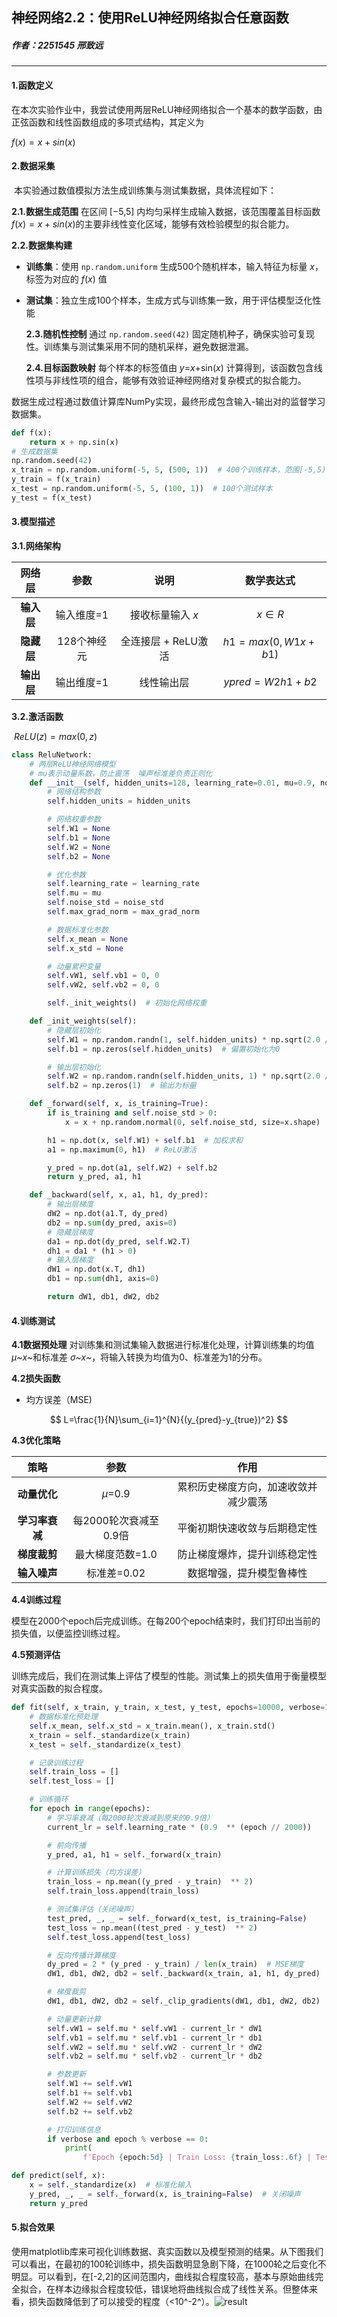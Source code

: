## 神经网络2.2：使用ReLU神经网络拟合任意函数

#####  作者：2251545 邢致远

---

#### 1.函数定义

​    在本次实验作业中，我尝试使用两层ReLU神经网络拟合一个基本的数学函数，由正弦函数和线性函数组成的多项式结构，其定义为

$f(x)=x+sin(x)$

#### 2.数据采集

​    本实验通过数值模拟方法生成训练集与测试集数据，具体流程如下：

  **2.1.数据生成范围**
    在区间 [−5,5] 内均匀采样生成输入数据，该范围覆盖目标函数 $f(x)=x+sin(x)$的主要非线性变化区域，能够有效检验模型的拟合能力。

  **2.2.数据集构建**

- **训练集**：使用 `np.random.uniform` 生成500个随机样本，输入特征为标量 *x*，标签为对应的 *f*(*x*) 值
- **测试集**：独立生成100个样本，生成方式与训练集一致，用于评估模型泛化性能

  **2.3.随机性控制**
    通过 `np.random.seed(42)` 固定随机种子，确保实验可复现性。训练集与测试集采用不同的随机采样，避免数据泄漏。

  **2.4.目标函数映射**
    每个样本的标签值由 *y*=*x*+sin(*x*) 计算得到，该函数包含线性项与非线性项的组合，能够有效验证神经网络对复杂模式的拟合能力。

数据生成过程通过数值计算库NumPy实现，最终形成包含输入-输出对的监督学习数据集。

```python
def f(x):
    return x + np.sin(x)
# 生成数据集
np.random.seed(42)
x_train = np.random.uniform(-5, 5, (500, 1))  # 400个训练样本，范围[-5,5)
y_train = f(x_train)
x_test = np.random.uniform(-5, 5, (100, 1))  # 100个测试样本
y_test = f(x_test)
```

#### 3.模型描述

  **3.1.网络架构**

|   网络层   |    参数     |        说明         |     数学表达式     |
| :--------: | :---------: | :-----------------: | :----------------: |
| **输入层** | 输入维度=1  |  接收标量输入 *x*   |       $x∈R$        |
| **隐藏层** | 128个神经元 | 全连接层 + ReLU激活 | $h1=max(0,W1x+b1)$ |
| **输出层** | 输出维度=1  |     线性输出层      |  $ypred=W2h1+b2$   |

  **3.2.激活函数**

​    $ReLU(z)=max(0,z)$

```python
class ReluNetwork:
    # 两层ReLU神经网络模型
    # mu表示动量系数，防止震荡  噪声标准差负责正则化
    def __init__(self, hidden_units=128, learning_rate=0.01, mu=0.9, noise_std=0.01, max_grad_norm=1.0):
        # 网络结构参数
        self.hidden_units = hidden_units

        # 网络权重参数
        self.W1 = None
        self.b1 = None
        self.W2 = None
        self.b2 = None

        # 优化参数
        self.learning_rate = learning_rate
        self.mu = mu
        self.noise_std = noise_std
        self.max_grad_norm = max_grad_norm

        # 数据标准化参数
        self.x_mean = None
        self.x_std = None

        # 动量累积变量
        self.vW1, self.vb1 = 0, 0
        self.vW2, self.vb2 = 0, 0

        self._init_weights()  # 初始化网络权重

    def _init_weights(self):
        # 隐藏层初始化
        self.W1 = np.random.randn(1, self.hidden_units) * np.sqrt(2.0 / 1)  # 输入维度为1
        self.b1 = np.zeros(self.hidden_units)  # 偏置初始化为0

        # 输出层初始化
        self.W2 = np.random.randn(self.hidden_units, 1) * np.sqrt(2.0 / self.hidden_units)
        self.b2 = np.zeros(1)  # 输出为标量

    def _forward(self, x, is_training=True):
        if is_training and self.noise_std > 0:
            x = x + np.random.normal(0, self.noise_std, size=x.shape)

        h1 = np.dot(x, self.W1) + self.b1  # 加权求和
        a1 = np.maximum(0, h1)  # ReLU激活

        y_pred = np.dot(a1, self.W2) + self.b2
        return y_pred, a1, h1

    def _backward(self, x, a1, h1, dy_pred):
        # 输出层梯度
        dW2 = np.dot(a1.T, dy_pred)
        db2 = np.sum(dy_pred, axis=0)
        # 隐藏层梯度
        da1 = np.dot(dy_pred, self.W2.T)
        dh1 = da1 * (h1 > 0)
        # 输入层梯度
        dW1 = np.dot(x.T, dh1)
        db1 = np.sum(dh1, axis=0)

        return dW1, db1, dW2, db2
```

#### 4.训练测试

  **4.1数据预处理**
    对训练集和测试集输入数据进行标准化处理，计算训练集的均值 *μ~x~*​ 和标准差 *σ~x~*​，将输入转换为均值为0、标准差为1的分布。

  **4.2损失函数**

* 均方误差（MSE)

$$
L=\frac{1}{N}\sum_{i=1}^{N}{(y_{pred}-y_{true})^2}
$$

  **4.3优化策略**

|      策略      |         参数          |                 作用                 |
| :------------: | :-------------------: | :----------------------------------: |
|  **动量优化**  |        *μ*=0.9        | 累积历史梯度方向，加速收敛并减少震荡 |
| **学习率衰减** | 每2000轮次衰减至0.9倍 |     平衡初期快速收敛与后期稳定性     |
|  **梯度裁剪**  |   最大梯度范数=1.0    |     防止梯度爆炸，提升训练稳定性     |
|  **输入噪声**  |      标准差=0.02      |       数据增强，提升模型鲁棒性       |

  **4.4训练过程**

​      模型在2000个epoch后完成训练。在每200个epoch结束时，我们打印出当前的损失值，以便监控训练过程。

  **4.5预测评估**

训练完成后，我们在测试集上评估了模型的性能。测试集上的损失值用于衡量模型对真实函数的拟合程度。

```python
def fit(self, x_train, y_train, x_test, y_test, epochs=10000, verbose=100):
    # 数据标准化预处理
    self.x_mean, self.x_std = x_train.mean(), x_train.std()
    x_train = self._standardize(x_train)
    x_test = self._standardize(x_test)

    # 记录训练过程
    self.train_loss = []
    self.test_loss = []

    # 训练循环
    for epoch in range(epochs):
        # 学习率衰减（每2000轮次衰减到原来的0.9倍）
        current_lr = self.learning_rate * (0.9  ** (epoch // 2000))

        # 前向传播
        y_pred, a1, h1 = self._forward(x_train)

        # 计算训练损失（均方误差）
        train_loss = np.mean((y_pred - y_train)  ** 2)
        self.train_loss.append(train_loss)

        # 测试集评估（关闭噪声）
        test_pred, _, _ = self._forward(x_test, is_training=False)
        test_loss = np.mean((test_pred - y_test)  ** 2)
        self.test_loss.append(test_loss)

        # 反向传播计算梯度
        dy_pred = 2 * (y_pred - y_train) / len(x_train)  # MSE梯度
        dW1, db1, dW2, db2 = self._backward(x_train, a1, h1, dy_pred)

        # 梯度裁剪
        dW1, db1, dW2, db2 = self._clip_gradients(dW1, db1, dW2, db2)

        # 动量更新计算
        self.vW1 = self.mu * self.vW1 - current_lr * dW1
        self.vb1 = self.mu * self.vb1 - current_lr * db1
        self.vW2 = self.mu * self.vW2 - current_lr * dW2
        self.vb2 = self.mu * self.vb2 - current_lr * db2

        # 参数更新
        self.W1 += self.vW1
        self.b1 += self.vb1
        self.W2 += self.vW2
        self.b2 += self.vb2

        # 打印训练信息
        if verbose and epoch % verbose == 0:
            print(
                f'Epoch {epoch:5d} | Train Loss: {train_loss:.6f} | Test Loss: {test_loss:.6f} | LR: {current_lr:.5f}')

def predict(self, x):
    x = self._standardize(x)  # 标准化输入
    y_pred, _, _ = self._forward(x, is_training=False)  # 关闭噪声
    return y_pred
```

#### 5.拟合效果

​    使用matplotlib库来可视化训练数据、真实函数以及模型预测的结果。从下图我们可以看出，在最初的100轮训练中，损失函数明显急剧下降，在1000轮之后变化不明显。可以看到，在[-2,2]的区间范围内，曲线拟合程度较高，基本与原始曲线完全拟合，在样本边缘拟合程度较低，错误地将曲线拟合成了线性关系。但整体来看，损失函数降低到了可以接受的程度（<10^-2^）。![result](result.png)